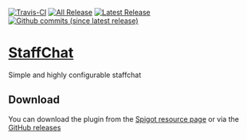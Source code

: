 [![Travis-CI](https://img.shields.io/travis/oskar3123/StaffChat.svg?style=flat-square)](https://travis-ci.org/oskar3123/StaffChat)
[![All Release](https://img.shields.io/github/downloads/oskar3123/StaffChat/total.svg?style=flat-square)](https://github.com/oskar3123/StaffChat/releases/latest)
[![Latest Release](https://img.shields.io/github/release/oskar3123/StaffChat.svg?style=flat-square)](https://github.com/oskar3123/StaffChat/releases/latest)
[![Github commits (since latest release)](https://img.shields.io/github/commits-since/oskar3123/StaffChat/latest.svg?style=flat-square)](https://github.com/oskar3123/StaffChat/commits/master)

# [StaffChat](https://oskar3123.github.io/StaffChat)

Simple and highly configurable staffchat

## Download
You can download the plugin from the [Spigot resource page](https://www.spigotmc.org/resources/37804/) or via the [GitHub releases](https://github.com/oskar3123/StaffChat/releases)
